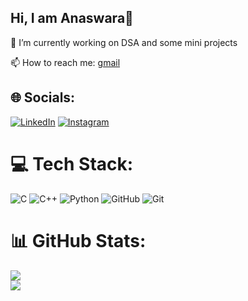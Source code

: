 ## Hi, I am Anaswara👋

🔭 I’m currently working on DSA and some mini projects

📫 How to reach me: [gmail](anaswara2130@gmail.com)



## 🌐 Socials:
[![LinkedIn](https://img.shields.io/badge/LinkedIn-%230077B5.svg?logo=linkedin&logoColor=white)](https://linkedin.com/in/anaswara-r-krishnan) [![Instagram](https://img.shields.io/badge/Instagram-%23E4405F.svg?logo=Instagram&logoColor=white)](https://instagram.com/_.anaswara.r_) 

# 💻 Tech Stack:
![C](https://img.shields.io/badge/c-%2300599C.svg?style=for-the-badge&logo=c&logoColor=white) ![C++](https://img.shields.io/badge/c++-%2300599C.svg?style=for-the-badge&logo=c%2B%2B&logoColor=white) ![Python](https://img.shields.io/badge/python-3670A0?style=for-the-badge&logo=python&logoColor=ffdd54) ![GitHub](https://img.shields.io/badge/github-%23121011.svg?style=for-the-badge&logo=github&logoColor=white) ![Git](https://img.shields.io/badge/git-%23F05033.svg?style=for-the-badge&logo=git&logoColor=white)
# 📊 GitHub Stats:

![](https://github-readme-streak-stats.herokuapp.com/?user=anaswara1000&theme=dark&hide_border=true)<br/>
![](https://github-readme-stats.vercel.app/api/top-langs/?username=anaswara1000&theme=dark&hide_border=true&include_all_commits=true&count_private=true&layout=compact)



